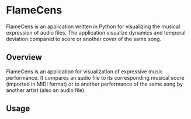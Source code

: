 # FlameCens



FlameCens is an application written in Python for visualizing the musical expression of audio files. The application visualize dynamics and temporal deviation compared to score or another cover of the same song.


## Overview
FlameCens is an application for visualization of expressive music performance. It compares an audio file to its corresponding musical score (imported in MIDI format) or to another performance of the same song by another artist (also an audio file).  


## Usage


